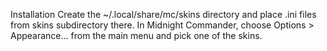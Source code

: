 Installation
Create the ~/.local/share/mc/skins directory and place .ini files from skins subdirectory there.
In Midnight Commander, choose Options > Appearance... from the main menu and pick one of the skins.
